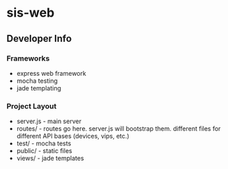 sis-web
=======

## Developer Info

### Frameworks
- express web framework
- mocha testing
- jade templating

### Project Layout
- server.js - main server
- routes/ - routes go here.  server.js will bootstrap them.  different files for different API bases (devices, vips, etc.)
- test/ - mocha tests
- public/ - static files
- views/ - jade templates

